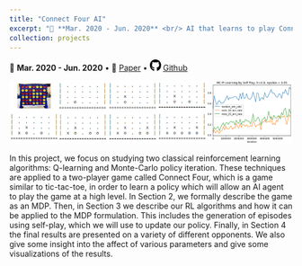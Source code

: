 ```yaml
---
title: "Connect Four AI"
excerpt: "📅 **Mar. 2020 - Jun. 2020** <br/> AI that learns to play Connect Four, with reinforcement learning (Q-Learning & Monte-Carlo policy iteration). [More info.](https://b7leung.github.io/projects/4_connect-four-ai/) <br/><img src='/images/connect_four_Main_Picture.jpg'>"
collection: projects
---
```


📅 **Mar. 2020 - Jun. 2020** • 📄 [Paper](https://b7leung.github.io/files/Connect%20Four.pdf) • <img src="/images/github_icon.png" width="20" height="20"> [Github](https://github.com/b7leung/Reinforcement-Learning-Connect-Four)

<img src='/images/connect_four_Main_Picture.jpg'>

In this project, we focus on studying two classical reinforcement learning algorithms: Q-learning and Monte-Carlo
policy iteration. These techniques are applied to a two-player game called Connect Four, which is a game similar
to tic-tac-toe, in order to learn a policy which will allow an AI agent to play the game at a high level. In Section 2,
we formally describe the game as an MDP. Then, in Section 3 we describe our RL algorithms and how it can be
applied to the MDP formulation. This includes the generation of episodes using self-play, which we will use to
update our policy. Finally, in Section 4 the final results are presented on a variety of different opponents. We also
give some insight into the affect of various parameters and give some visualizations of the results.


